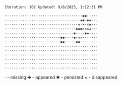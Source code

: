 `Iteration: 102 Updated: 9/8/2025, 1:12:31 PM`
<!-- GOL_START -->
`···································✱✱·····`</br>
`··································✚✱·✱✚···`</br>
`·································✚·×·×✱···`</br>
`································✱✱✱×××✚···`</br>
`·······························✱····✱✚····`</br>
`·························✱✱····✱·✚×·······`</br>
`·························✱✱·····✱✱········`</br>
`··········································`</br>
`··········································`</br>
`··········································`</br>
`··········································`</br>
`··········································`</br>
`··········································`</br>
<!-- GOL_END -->
· - missing
✚ - appeared
✱ - persisted
× - disappeared